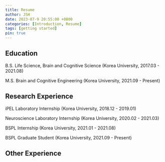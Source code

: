 ```yaml
---
title: Resume
author: JSH
date: 2023-07-9 20:55:00 +0800
categories: [Introduction, Resume]
tags: [getting started]
pin: true
---
```


## Education

B.S. Life Science, Brain and Cognitive Science (Korea University, 2017.03 - 2021.08)

M.S. Brain and Cognitive Engineering (Korea University, 2021.09 - Present)

## Research Experience

iPEL Laboratory Internship (Korea University, 2018.12 - 2019.01)

Neuroscience Laboratory Internship (Korea University, 2020.02 - 2021.03)

BSPL Internship (Korea University, 2021.01 - 2021.08)

BSPL Graduate Student (Korea University, 2021.09 - Present)

## Other Experience
